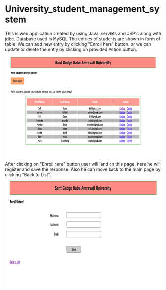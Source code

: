 # University_student_management_system
This is web application created by using Java, servlets and JSP's along with jdbc. Database used is MySQL
The entries of students are shown in form of table. We can add new entry by clicking "Enroll here" button. or we can update or delete the entry by clicking on provided Action button. 
<img src="Screenshot 2021-03-19 at 1.29.54 PM.png" alt="image1" width="800" height="350">
After clicking on "Enroll here" button user will land on this page. here he will register and save the response. Also he can move back to the main page by clicking "Back to List". 
<img src="Screenshot 2021-03-19 at 1.30.19 PM.png" alt="image2" width="800" height="350">



